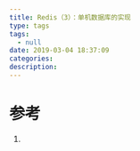 ```yaml
---
title: Redis（3）：单机数据库的实现
type: tags
tags:
  - null
date: 2019-03-04 18:37:09
categories:
description:
---
```


# 参考 #
1. 
